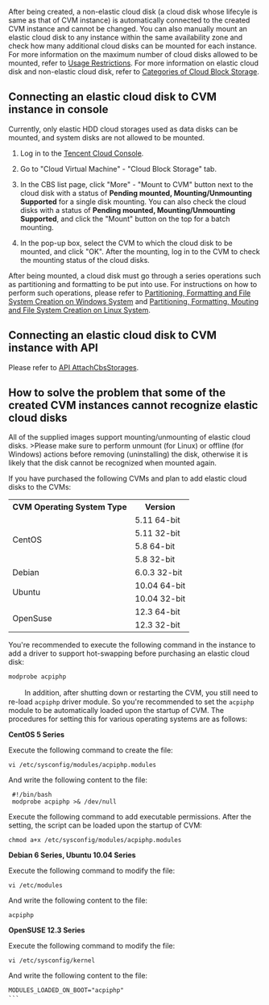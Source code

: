 After being created, a non-elastic cloud disk (a cloud disk whose lifecyle is same as that of CVM instance) is automatically connected to the created CVM instance and cannot be changed. You can also manually mount an elastic cloud disk to any instance within the same availability zone and check how many additional cloud disks can be mounted for each instance. For more information on the maximum number of cloud disks allowed to be mounted, refer to [Usage Restrictions](/doc/product/362/5145). For more information on elastic cloud disk and non-elastic cloud disk, refer to [Categories of Cloud Block Storage](https://www.qcloud.com/document/product/362/2353).

## Connecting an elastic cloud disk to CVM instance in console
Currently, only elastic HDD cloud storages used as data disks can be mounted, and system disks are not allowed to be mounted.

1) Log in to the [Tencent Cloud Console](https://console.qcloud.com/).

2) Go to "Cloud Virtual Machine" - "Cloud Block Storage" tab.

3) In the CBS list page, click "More" - "Mount to CVM" button next to the cloud disk with a status of **Pending mounted, Mounting/Unmounting Supported** for a single disk mounting.
You can also check the cloud disks with a status of **Pending mounted, Mounting/Unmounting Supported**, and click the "Mount" button on the top for a batch mounting.

4) In the pop-up box, select the CVM to which the cloud disk to be mounted, and click "OK". After the mounting, log in to the CVM to check the mounting status of the cloud disks.

After being mounted, a cloud disk must go through a series operations such as partitioning and formatting to be put into use. For instructions on how to perform such operations, please refer to [Partitioning, Formatting and File System Creation on Windows System](https://www.qcloud.com/document/product/362/6734
) and [Partitioning, Formatting, Mouting and File System Creation on Linux System](https://www.qcloud.com/document/product/362/6735).

## Connecting an elastic cloud disk to CVM instance with API
Please refer to [API AttachCbsStorages](https://www.qcloud.com/doc/api/364/2520).

## How to solve the problem that some of the created CVM instances cannot recognize elastic cloud disks

All of the supplied images support mounting/unmounting of elastic cloud disks. >Please make sure to perform unmount (for Linux) or offline (for Windows) actions before removing (uninstalling) the disk, otherwise it is likely that the disk cannot be recognized when mounted again.

If you have purchased the following CVMs and plan to add elastic cloud disks to the CVMs:

<table>
<tbody>
<tr><th>CVM Operating System Type</th><th>Version</th>
<tr><td rowspan="4">CentOS</td><td>5.11 64-bit</td>
<tr><td>5.11 32-bit</td>
<tr><td>5.8 64-bit</td>
<tr><td>5.8 32-bit</td>
<tr><td >Debian</td><td>6.0.3 32-bit</td>
<tr><td rowspan="2">Ubuntu</td><td>10.04 64-bit</td>
<tr><td>10.04 32-bit</td>
<tr><td rowspan="2">OpenSuse</td><td>12.3 64-bit</td>
<tr><td>12.3 32-bit</td>
</tbody>
</table>

You're recommended to execute the following command in the instance to add a driver to support hot-swapping before purchasing an elastic cloud disk:

```
modprobe acpiphp
```
　　
In addition, after shutting down or restarting the CVM, you still need to re-load `acpiphp` driver module. So you're recommended to set the `acpiphp` module to be automatically loaded upon the startup of CVM. The procedures for setting this for various operating systems are as follows:

**CentOS 5 Series**

Execute the following command to create the file:

```
vi /etc/sysconfig/modules/acpiphp.modules
```

And write the following content to the file:

```
 #!/bin/bash
 modprobe acpiphp >& /dev/null
```

Execute the following command to add executable permissions. After the setting, the script can be loaded upon the startup of CVM:

```
chmod a+x /etc/sysconfig/modules/acpiphp.modules
```

**Debian 6 Series, Ubuntu 10.04 Series**

Execute the following command to modify the file:

```
vi /etc/modules
```
And write the following content to the file:

```
acpiphp
```
 	  
**OpenSUSE 12.3 Series**

Execute the following command to modify the file:

```
vi /etc/sysconfig/kernel
```
And write the following content to the file:

```
MODULES_LOADED_ON_BOOT="acpiphp"
```　
	   
